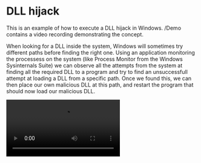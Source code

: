 # DLL hijack

This is an example of how to execute a DLL hijack in Windows. /Demo contains a video recording demonstrating the concept.

When looking for a DLL inside the system, Windows will sometimes try different paths before finding the right one. Using an application monitoring the processess on the system (like Process Monitor from the Windows Sysinternals Suite) we can observe all the attempts from the system at finding all the required DLL to a program and try to find an unsuccessfull attempt at loading a DLL from a specific path. Once we found this, we can then place our own malicious DLL at this path, and restart the program that should now load our malicious DLL.

![Watch a demo here](https://raw.githubusercontent.com/geoffrey-diederichs/Learning_maldev/main/Concepts/04_DLL_hijack/Demo/dll_hijack_demo.mp4)
